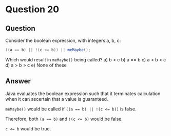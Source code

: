 # Question 20
## Question
Consider the boolean expression, with integers a, b, c:
```java
((a == b) || !(c <= b)) || meMaybe();
```
Which would result in `meMaybe()` being called?
a) b < c
b) a == b
c) a < b < c
d) a > b > c
e) None of these
## Answer
Java evaluates the boolean expression such that it terminates calculation when it can ascertain that a value is guaranteed. 

`meMaybe()` would be called if `((a == b) || !(c <= b))` is false. 

Therefore, both `(a == b)` and `!(c <= b)` would be false. 

`c <= b` would be true. 